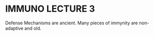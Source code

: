 # IMMUNO LECTURE 3

Defense Mechanisms are ancient. Many pieces of immynity are non-adaptive and old.
